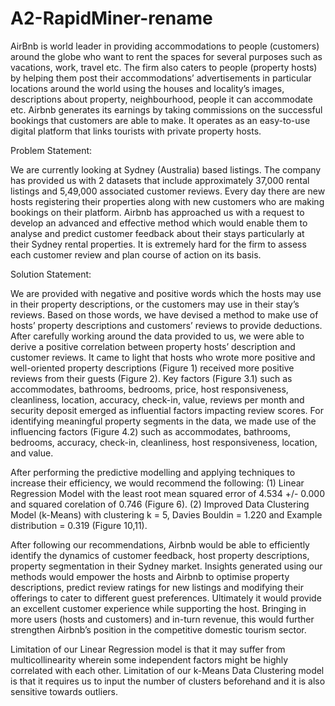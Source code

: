 # A2-RapidMiner-rename

AirBnb is world leader in providing accommodations to people (customers) around the globe who want to rent the spaces 
for several purposes such as vacations, work, travel etc. The firm also caters to people (property hosts) by helping them 
post their accommodations’ advertisements in particular locations around the world using the houses and locality’s 
images, descriptions about property, neighbourhood, people it can accommodate etc. Airbnb generates its earnings by 
taking commissions on the successful bookings that customers are able to make. It operates as an easy-to-use digital 
platform that links tourists with private property hosts.  

Problem Statement: 

We are currently looking at Sydney (Australia) based listings. The company has provided us with 2 datasets that include 
approximately 37,000 rental listings and 5,49,000 associated customer reviews. Every day there are new hosts 
registering their properties along with new customers who are making bookings on their platform. Airbnb has approached 
us with a request to develop an advanced and effective method which would enable them to analyse and predict 
customer feedback about their stays particularly at their Sydney rental properties. It is extremely hard for the firm to 
assess each customer review and plan course of action on its basis.  

Solution Statement: 

We are provided with negative and positive words which the hosts may use in their property descriptions, or the 
customers may use in their stay’s reviews. Based on those words, we have devised a method to make use of hosts’ 
property descriptions and customers’ reviews to provide deductions. After carefully working around the data provided to 
us, we were able to derive a positive correlation between property hosts’ description and customer reviews. It came to 
light that hosts who wrote more positive and well-oriented property descriptions (Figure 1) received more positive reviews 
from their guests (Figure 2). Key factors (Figure 3.1) such as accommodates, bathrooms, bedrooms, price, host 
responsiveness, cleanliness, location, accuracy, check-in, value, reviews per month and security deposit emerged as 
influential factors impacting review scores. For identifying meaningful property segments in the data, we made use of the 
influencing factors (Figure 4.2) such as accommodates, bathrooms, bedrooms, accuracy, check-in, cleanliness, host 
responsiveness, location, and value. 

After performing the predictive modelling and applying techniques to increase their efficiency, we would recommend the 
following: (1) Linear Regression Model with the least root mean squared error of 4.534 +/- 0.000 and squared corelation 
of 0.746 (Figure 6). (2) Improved Data Clustering Model (k-Means) with clustering k = 5, Davies Bouldin = 1.220 and 
Example distribution = 0.319 (Figure 10,11). 

After following our recommendations, Airbnb would be able to efficiently identify the dynamics of customer feedback, host 
property descriptions, property segmentation in their Sydney market. Insights generated using our methods would 
empower the hosts and Airbnb to optimise property descriptions, predict review ratings for new listings and modifying 
their offerings to cater to different guest preferences. Ultimately it would provide an excellent customer experience while 
supporting the host. Bringing in more users (hosts and customers) and in-turn revenue, this would further strengthen 
Airbnb’s position in the competitive domestic tourism sector. 

Limitation of our Linear Regression model is that it may suffer from multicollinearity wherein some independent factors 
might be highly correlated with each other. Limitation of our k-Means Data Clustering model is that it requires us to input 
the number of clusters beforehand and it is also sensitive towards outliers. 

